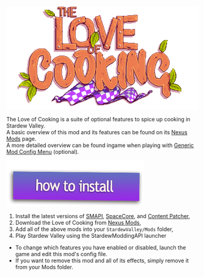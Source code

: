 ![](./Work/Media/1.6/logo_transparent_v.png)

The Love of Cooking is a suite of optional features to spice up cooking in Stardew Valley.  
A basic overview of this mod and its features can be found on its [Nexus Mods](https://www.nexusmods.com/stardewvalley/mods/6830) page.  
A more detailed overview can be found ingame when playing with [Generic Mod Config Menu](https://www.nexusmods.com/stardewvalley/mods/5098) (optional).


![](./Work/Media/1.6/banner_install.png)

1. Install the latest versions of [SMAPI](https://smapi.io), [SpaceCore](https://www.nexusmods.com/stardewvalley/mods/1348), and [Content Patcher](https://github.com/Pathoschild/StardewMods/tree/stable/ContentPatcher),
2. Download the Love of Cooking from [Nexus Mods](https://www.nexusmods.com/stardewvalley/mods/6830),
3. Add all of the above mods into your `StardewValley/Mods` folder,
4. Play Stardew Valley using the StardewModdingAPI launcher

+  To change which features you have enabled or disabled, launch the game and edit this mod's config file.  
+  If you want to remove this mod and all of its effects, simply remove it from your Mods folder.
